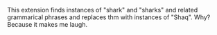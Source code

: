 This extension finds instances of "shark" and "sharks" and related grammarical phrases and replaces thm with instances of "Shaq". Why? Because it makes me laugh.